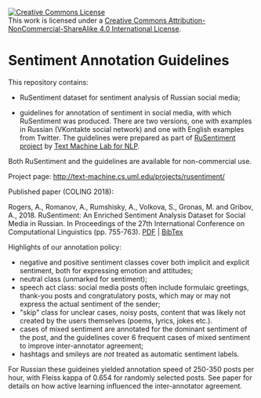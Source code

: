 <a rel="license" href="http://creativecommons.org/licenses/by-nc-sa/4.0/"><img alt="Creative Commons License" style="border-width:0" src="https://i.creativecommons.org/l/by-nc-sa/4.0/88x31.png" /></a><br />This work is licensed under a <a rel="license" href="http://creativecommons.org/licenses/by-nc-sa/4.0/">Creative Commons Attribution-NonCommercial-ShareAlike 4.0 International License</a>.

# Sentiment Annotation Guidelines

This repository contains:
 
- RuSentiment dataset for sentiment analysis of Russian social media;

- guidelines for annotation of sentiment in social media, with which RuSentiment was produced. There are two versions, one with examples in Russian (VKontakte social network) and one with English examples from Twitter. The guidelines were prepared as part of [RuSentiment project](http://text-machine.cs.uml.edu/projects/rusentiment/) by [Text Machine Lab for NLP](http://text-machine.cs.uml.edu). 

Both RuSentiment and the guidelines are available for non-commercial use.

Project page: http://text-machine.cs.uml.edu/projects/rusentiment/

Published paper (COLING 2018): 

Rogers, A., Romanov, A., Rumshisky, A., Volkova, S., Gronas, M. and Gribov, A., 2018. RuSentiment: An Enriched Sentiment Analysis Dataset for Social Media in Russian. In Proceedings of the 27th International Conference on Computational Linguistics (pp. 755-763). [PDF](http://aclweb.org/anthology/C18-1064) | [BibTex](https://dblp.uni-trier.de/rec/bibtex/conf/coling/RogersRRVGG18)

Highlights of our annotation policy:

 - negative and positive sentiment classes cover both implicit and explicit sentiment, both for expressing emotion and attitudes;
 - neutral class (unmarked for sentiment);
 - speech act class: social media posts often include formulaic greetings, thank-you posts and congratulatory posts, which may or may not express the actual sentiment of the sender;
 - "skip" class for unclear cases, noisy posts, content that was likely not created by the users themselves (poems, lyrics, jokes etc.).
 - cases of mixed sentiment are annotated for the dominant sentiment of the post, and the guidelines cover 6 frequent cases of mixed sentiment to improve inter-annotator agreement;
 - hashtags and smileys are *not* treated as automatic sentiment labels.
 
For Russian these guideines yielded annotation speed of 250-350 posts per hour, with Fleiss kappa of 0.654 for randomly selected posts. See paper for details on how active learning influenced the inter-annotator agreement.
